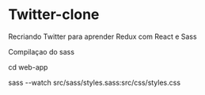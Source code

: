 # Twitter-clone
Recriando Twitter para aprender Redux com React e Sass



Compilaçao do sass

cd web-app

sass --watch src/sass/styles.sass:src/css/styles.css
